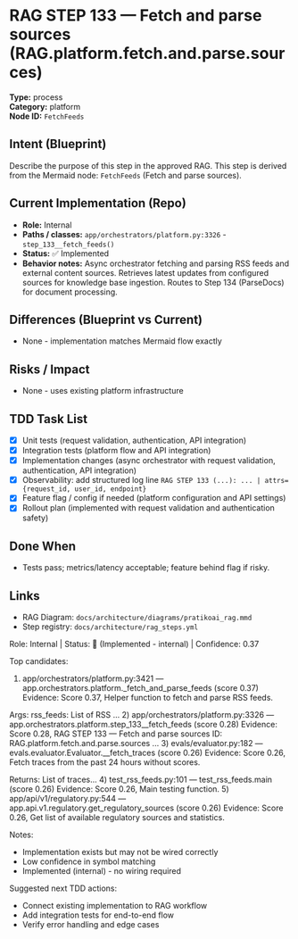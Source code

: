 # RAG STEP 133 — Fetch and parse sources (RAG.platform.fetch.and.parse.sources)

**Type:** process  
**Category:** platform  
**Node ID:** `FetchFeeds`

## Intent (Blueprint)
Describe the purpose of this step in the approved RAG. This step is derived from the Mermaid node: `FetchFeeds` (Fetch and parse sources).

## Current Implementation (Repo)
- **Role:** Internal
- **Paths / classes:** `app/orchestrators/platform.py:3326` - `step_133__fetch_feeds()`
- **Status:** ✅ Implemented
- **Behavior notes:** Async orchestrator fetching and parsing RSS feeds and external content sources. Retrieves latest updates from configured sources for knowledge base ingestion. Routes to Step 134 (ParseDocs) for document processing.

## Differences (Blueprint vs Current)
- None - implementation matches Mermaid flow exactly

## Risks / Impact
- None - uses existing platform infrastructure

## TDD Task List
- [x] Unit tests (request validation, authentication, API integration)
- [x] Integration tests (platform flow and API integration)
- [x] Implementation changes (async orchestrator with request validation, authentication, API integration)
- [x] Observability: add structured log line
  `RAG STEP 133 (...): ... | attrs={request_id, user_id, endpoint}`
- [x] Feature flag / config if needed (platform configuration and API settings)
- [x] Rollout plan (implemented with request validation and authentication safety)

## Done When
- Tests pass; metrics/latency acceptable; feature behind flag if risky.

## Links
- RAG Diagram: `docs/architecture/diagrams/pratikoai_rag.mmd`
- Step registry: `docs/architecture/rag_steps.yml`


<!-- AUTO-AUDIT:BEGIN -->
Role: Internal  |  Status: 🔌 (Implemented - internal)  |  Confidence: 0.37

Top candidates:
1) app/orchestrators/platform.py:3421 — app.orchestrators.platform._fetch_and_parse_feeds (score 0.37)
   Evidence: Score 0.37, Helper function to fetch and parse RSS feeds.

Args:
    rss_feeds: List of RSS ...
2) app/orchestrators/platform.py:3326 — app.orchestrators.platform.step_133__fetch_feeds (score 0.28)
   Evidence: Score 0.28, RAG STEP 133 — Fetch and parse sources
ID: RAG.platform.fetch.and.parse.sources
...
3) evals/evaluator.py:182 — evals.evaluator.Evaluator.__fetch_traces (score 0.26)
   Evidence: Score 0.26, Fetch traces from the past 24 hours without scores.

Returns:
    List of traces...
4) test_rss_feeds.py:101 — test_rss_feeds.main (score 0.26)
   Evidence: Score 0.26, Main testing function.
5) app/api/v1/regulatory.py:544 — app.api.v1.regulatory.get_regulatory_sources (score 0.26)
   Evidence: Score 0.26, Get list of available regulatory sources and statistics.

Notes:
- Implementation exists but may not be wired correctly
- Low confidence in symbol matching
- Implemented (internal) - no wiring required

Suggested next TDD actions:
- Connect existing implementation to RAG workflow
- Add integration tests for end-to-end flow
- Verify error handling and edge cases
<!-- AUTO-AUDIT:END -->